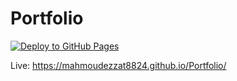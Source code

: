 # Portfolio

[![Deploy to GitHub Pages](https://github.com/MahmoudEzzat8824/Portfolio/actions/workflows/deploy.yml/badge.svg)](https://github.com/MahmoudEzzat8824/Portfolio/actions/workflows/deploy.yml)

Live: https://mahmoudezzat8824.github.io/Portfolio/
